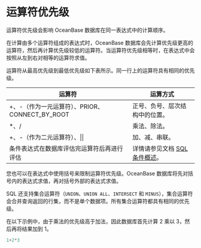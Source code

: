 运算符优先级 
===========================

运算符优先级会影响 OceanBase 数据库在同一表达式中的计算顺序。

在计算由多个运算符组成的表达式时，OceanBase 数据库会先计算优先级更高的运算符，然后再计算优先级较低的运算符。当运算符优先级相等时，在表达式中会按照从左到右对相等的运算符求值。

运算符从最高优先级到最低优先级如下表所示。同一行上的运算符具有相同的优先级。


|                运算符                 |                               运算方式                               |
|------------------------------------|------------------------------------------------------------------|
| +、-（作为一元运算符）、PRIOR、CONNECT_BY_ROOT | 正号、负号、层次结构中的位置。                                                  |
| \*、/                               | 乘法、除法。                                                           |
| +、-（作为二元运算符）、\|\|                  | 加、减、串联。                                                          |
| 条件表达式在数据库评估完运算符后再进行评估              | 详情请参见文档 [SQL 条件概述](/zh-CN/11.sql-reference-oracle-mode/7.condition/1.overview-of-sql-conditions.md)。 |



您也可以在表达式中使用括号来限制运算符优先级。OceanBase 数据库将先对括号内的表达式求值，再对括号外部的表达式求值。

SQL 还支持集合运算符（`UNION`、`UNION ALL`、`INTERSECT` 和 `MINUS`），集合运算符会合并查询返回的行集，而不是单个数据项。所有集合运算符都具有相同的优先级。

在以下示例中，由于乘法的优先级高于加法，因此数据库首先计算 2 乘以 3，然后再将结果加到 1。

```sql
1+2*3
```


